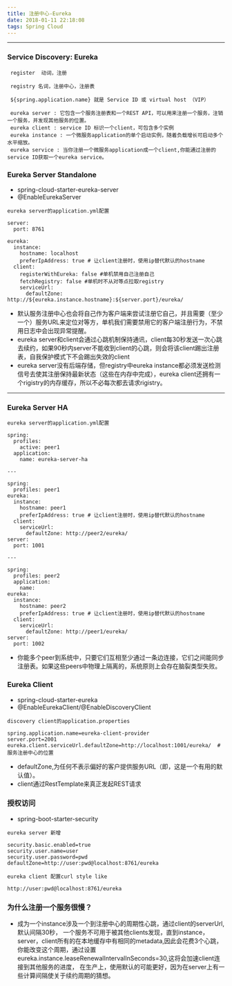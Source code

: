 ```yaml
---
title: 注册中心-Eureka
date: 2018-01-11 22:18:08
tags: Spring Cloud
---
```


---
### Service Discovery: Eureka
```
 register  动词，注册
 
 registry 名词，注册中心，注册表
 
 ${spring.application.name} 就是 Service ID 或 virtual host （VIP）
 
 eureka server : 它包含一个服务注册表和一个REST API，可以用来注册一个服务，注销一个服务，并发现其他服务的位置。
 eureka client : service ID 标识一个client，可包含多个实例
 eureka instance : 一个微服务application的单个启动实例，随着负载增长可启动多个水平缩放。
 eureka service : 当你注册一个微服务application成一个client,你能通过注册的service ID获取一个eureka service。
```

### Eureka Server Standalone

* spring-cloud-starter-eureka-server
* @EnableEurekaServer

```
eureka server的application.yml配置

server:
  port: 8761

eureka:
  instance:
    hostname: localhost
    preferIpAddress: true # 让client注册时，使用ip替代默认的hostname
  client:
    registerWithEureka: false #单机禁用自己注册自己
    fetchRegistry: false #单机时不从对等点拉取registry
    serviceUrl:
      defaultZone: http://${eureka.instance.hostname}:${server.port}/eureka/
```
* 默认服务注册中心也会将自己作为客户端来尝试注册它自己，并且需要（至少一个）服务URL来定位对等方，单机我们需要禁用它的客户端注册行为，不禁用日志中会出现异常提醒。
* eureka server和client会通过心跳机制保持通讯，client每30秒发送一次心跳去续约，如果90秒内server不能收到client的心跳，则会将该client踢出注册表，自我保护模式下不会踢出失效的client
* eureka server没有后端存储，但registry中eureka instance都必须发送检测信号去使其注册保持最新状态（这些在内存中完成），eureka client还拥有一个rigistry的内存缓存，所以不必每次都去请求rigistry。

---

### Eureka Server HA

```
eureka server的application.yml配置

spring:
  profiles:
    active: peer1
  application:
    name: eureka-server-ha
    
---

spring:
  profiles: peer1
eureka:
  instance:
    hostname: peer1
    preferIpAddress: true # 让client注册时，使用ip替代默认的hostname
  client:
    serviceUrl:
      defaultZone: http://peer2/eureka/
server:
  port: 1001

---

spring:
  profiles: peer2
  application:
    name:
eureka:
  instance:
    hostname: peer2
    preferIpAddress: true # 让client注册时，使用ip替代默认的hostname
  client:
    serviceUrl:
      defaultZone: http://peer1/eureka/
server:
  port: 1002
```
* 你能多个peer到系统中，只要它们互相至少通过一条边连接，它们之间能同步注册表。如果这些peers中物理上隔离的，系统原则上会存在脑裂类型失败。

### Eureka Client
* spring-cloud-starter-eureka
* @EnableEurekaClient/@EnableDiscoveryClient

```
discovery client的application.properties

spring.application.name=eureka-client-provider
server.port=2001
eureka.client.serviceUrl.defaultZone=http://localhost:1001/eureka/  #服务注册中心的位置
```
* defaultZone,为任何不表示偏好的客户提供服务URL（即，这是一个有用的默认值）。
* client通过RestTemplate来真正发起REST请求

### 授权访问
* spring-boot-starter-security

```
eureka server 新增

security.basic.enabled=true
security.user.name=user
security.user.password=pwd
defaultZone=http://user:pwd@localhost:8761/eureka

eureka client 配置curl style like

http://user:pwd@localhost:8761/eureka
```

### 为什么注册一个服务很慢？
* 成为一个instance涉及一个到注册中心的周期性心跳，通过client的serverUrl, 默认间隔30秒，
一个服务不可用于被其他clients发现，直到instance，server，client所有的在本地缓存中有相同的metadata,因此会花费3个心跳，你能改变这个周期，通过设置eureka.instance.leaseRenewalIntervalInSeconds=30,这将会加速client连接到其他服务的进度，
在生产上，使用默认的可能更好，因为在server上有一些计算间隔使关于续约周期的猜想。


